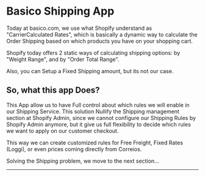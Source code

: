 # Basico Shipping App

Today at basico.com, we use what Shopify understand as "CarrierCalculated Rates", which is basically a dynamic way to calculate the Order Shipping based on which products you have on your shopping cart.

Shopify today offers 2 static ways of calculating shipping options: by "Weight Range", and by "Order Total Range".

Also, you can Setup a Fixed Shipping amount, but its not our case.

## So, what this app Does?

This App allow us to have Full control about which rules we will enable in our Shipping Service. This solution Nullify the Shipping management section at Shopify Admin, since we cannot configure our Shipping Rules by Shopify Admin anymore, but it give us full flexibility to decide which rules we want to apply on our customer checkout.

This way we can create customized rules for Free Freight, Fixed Rates \(Loggi\), or even prices coming directly from Correios.

Solving the Shipping problem, we move to the next section...

---



